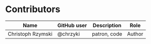 # Contributors

Name | GitHub user | Description | Role
 --- | --- | --- | --- 
Christoph Rzymski | @chrzyki | patron, code | Author